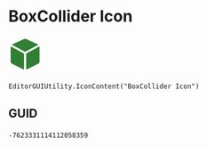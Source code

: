 # BoxCollider Icon
![](/img/BoxCollider%20Icon.png)

``` CSharp
EditorGUIUtility.IconContent("BoxCollider Icon")
```
## GUID
```
-7623331114112058359
```
